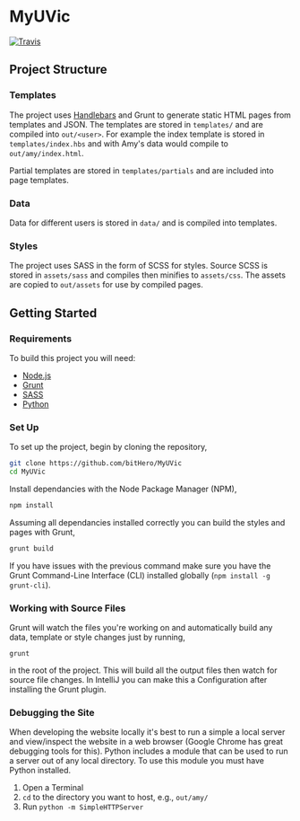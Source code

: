 # MyUVic

[![Travis](https://img.shields.io/travis/hwkr/MyUVic.svg)](https://travis-ci.org/hwkr/MyUVic)

## Project Structure

### Templates

The project uses [Handlebars](http://handlebarsjs.com/) and Grunt to generate static HTML pages from templates and JSON. The templates are stored in `templates/` and are compiled into `out/<user>`. For example the index template is stored in `templates/index.hbs` and with Amy's data would compile to `out/amy/index.html`.

Partial templates are stored in `templates/partials` and are included into page templates.

### Data

Data for different users is stored in `data/` and is compiled into templates.

### Styles

The project uses SASS in the form of SCSS for styles. Source SCSS is stored in `assets/sass` and compiles then minifies to `assets/css`. The assets are copied to `out/assets` for use by compiled pages.

## Getting Started

### Requirements

To build this project you will need:

* [Node.js](https://nodejs.org/en/)
* [Grunt](http://gruntjs.com/)
* [SASS](http://sass-lang.com/)
* [Python](https://www.python.org/) 


### Set Up

To set up the project, begin by cloning the repository,

```bash
git clone https://github.com/bitHero/MyUVic
cd MyUVic
```

Install dependancies with the Node Package Manager (NPM),

```bash
npm install
```

Assuming all dependancies installed correctly you can build the styles and pages with Grunt,

```bash
grunt build
```

If you have issues with the previous command make sure you have the Grunt Command-Line Interface (CLI) installed globally (`npm install -g grunt-cli`).

### Working with Source Files

Grunt will watch the files you're working on and automatically build any data, template or style changes just by running,

```
grunt
```

in the root of the project. This will build all the output files then watch for source file changes. In IntelliJ you can make this a Configuration after installing the Grunt plugin.

### Debugging the Site

When developing the website locally it's best to run a simple a local server and view/inspect the website in a web browser (Google Chrome has great debugging tools for this). Python includes a module that can be used to run a server out of any local directory. To use this module you must have Python installed.

1. Open a Terminal
2. `cd` to the directory you want to host, e.g., `out/amy/`
3. Run `python -m SimpleHTTPServer`








